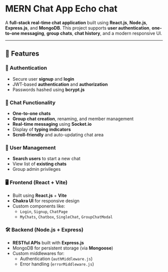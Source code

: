 ﻿# MERN Chat App Echo chat 


A **full-stack real-time chat application** built using **React.js**, **Node.js**, **Express.js**, and **MongoDB**. This project supports **user authentication**, **one-to-one messaging**, **group chats**, **chat history**, and a modern responsive UI.

---

## 🚀 Features

### 🔐 Authentication
- Secure user **signup** and **login**
- JWT-based **authentication** and **authorization**
- Passwords hashed using **bcrypt.js**

### 💬 Chat Functionality
- **One-to-one chats**
- **Group chat creation**, renaming, and member management
- **Real-time messaging** using **Socket.io**
- Display of **typing indicators**
- **Scroll-friendly** and auto-updating chat area

### 👥 User Management
- **Search users** to start a new chat
- View list of **existing chats**
- Group admin privileges

### 🖥️ Frontend (React + Vite)
- Built using **React.js** + **Vite**
- **Chakra UI** for responsive design
- Custom components like:
  - `Login`, `Signup`, `ChatPage`
  - `MyChats`, `Chatbox`, `SingleChat`, `GroupChatModal`

### 🛠️ Backend (Node.js + Express)
- **RESTful APIs** built with **Express.js**
- MongoDB for persistent storage (via **Mongoose**)
- Custom middlewares for:
  - Authentication (`authMiddleware.js`)
  - Error handling (`errorMiddleware.js`)
